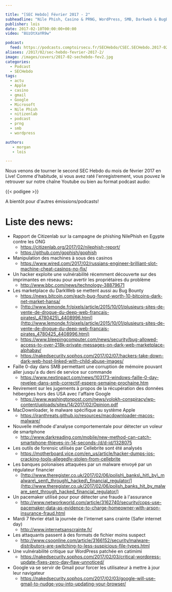```yaml
---

title: "[SEC Hebdo] Février 2017 - 2"
subheadline: "Nile Phish, Casino & PRNG, WordPress, SMB, Darkweb & BugBounty, PaceMaker espion, etc."
publisher: lois
date: 2017-02-10T00:00:00+00:00
video: "8UzOtXaYR9w"

podcast:
  feed: https://podcasts.comptoirsecu.fr/SECHebdo/CSEC.SECHebdo.2017-02-09.mp3
aliases: /2017/02/sec-hebdo-fevrier-2017-2/
image: /images/covers/2017-02-sechebdo-fev2.jpg
categories:
  - Podcast
  - SECHebdo
tags:
  - actu
  - Apple
  - casino
  - gmail
  - Google
  - Microsoft
  - Nile Phish
  - nitizenlab
  - podcast
  - prng
  - smb
  - wordpress

authors:
   - morgan
   - lois

---
```



Nous venons de tourner le second SEC Hebdo du mois de février 2017 en Live! Comme d'habitude, si vous avez raté l'enregistrement, vous pouvez le retrouver sur notre chaîne Youtube ou bien au format podcast audio:

{{< podigee >}}

A bientôt pour d'autres émissions/podcasts!

# Liste des news:

  * Rapport de Citizenlab sur la campagne de phishing NilePhish en Egypte contre les ONG
      * <https://citizenlab.org/2017/02/nilephish-report/>
      * <https://github.com/gophish/gophish>
  * Manipulation des machines à sous des casinos
      * <https://www.wired.com/2017/02/russians-engineer-brilliant-slot-machine-cheat-casinos-no-fix/>
  * Un hacker exploite une vulnérabilité récemment découverte sur des imprimantes en réseau pour avertir les propriétaires du problème
      * <http://www.bbc.com/news/technology-38879671>
  * Les marketplace du DarkWeb se mettent aussi au Bug Bounty
      * <https://news.bitcoin.com/each-bug-found-worth-10-bitcoins-dark-net-market-hansa/>
      * [http://www.lemonde.fr/pixels/article/2015/10/01/plusieurs-sites-de-vente-de-drogue-du-deep-web-francais-pirates\_4780425\_4408996.html](http://www.lemonde.fr/pixels/article/2015/10/01/plusieurs-sites-de-vente-de-drogue-du-deep-web-francais-pirates_4780425_4408996.html)
      * <https://www.bleepingcomputer.com/news/security/bug-allowed-access-to-over-218k-private-messages-on-dark-web-marketplace-alphabay/>
      * <https://nakedsecurity.sophos.com/2017/02/07/hackers-take-down-dark-web-host-linked-with-child-abuse-images/>
  * Faille 0-day dans SMB permettant une corruption de mémoire pouvant aller jusqu'a du deni de service sur commande
      * <https://www.nextinpact.com/news/103173-windows-faille-0-day-revelee-dans-smb-correctif-espere-semaine-prochaine.htm>
  * Revirement sur les jugements à propos de la récupération des données hébergées hors des USA avec l'affaire Google
      * <https://www.washingtonpost.com/news/volokh-conspiracy/wp-content/uploads/sites/14/2017/02/Opinion.pdf>
  * MacDownloader, le malware spécifique au système Apple
      * <https://iranthreats.github.io/resources/macdownloader-macos-malware/>
  * Nouvelle méthode d'analyse comportementale pour détecter un voleur de smartphone
      * <http://www.darkreading.com/mobile/new-method-can-catch-smartphone-thieves-in-14-seconds-/d/d-id/1328075>
  * Les outils de forensic utilisés par Cellebrite sont été analysés
      * <https://motherboard.vice.com/en_us/article/hacker-dumps-ios-cracking-tools-allegedly-stolen-from-cellebrite>
  * Les banques polonaises attaquées par un malware envoyé par un régulateur financier
      * [http://www.theregister.co.uk/2017/02/06/polish\_banks\_hit\_by\_malware\_sent\_through\_hacked\_financial_regulator/](http://www.theregister.co.uk/2017/02/06/polish_banks_hit_by_malware_sent_through_hacked_financial_regulator/)
  * Un pacemaker utilisé pour pour détecter une fraude à l'assurance
      * <http://www.networkworld.com/article/3162740/security/cops-use-pacemaker-data-as-evidence-to-charge-homeowner-with-arson-insurance-fraud.html>
  * Mardi 7 février était la journée de l'internet sans crainte (Safer internet day)
      * <http://www.internetsanscrainte.fr/>
  * Les attaquants passent à des formats de fichier moins suspect
      * <http://www.csoonline.com/article/3166152/security/malware-distributors-are-switching-to-less-suspicious-file-types.html>
  * Une vulnérabilité critique sur WordPress patchée en catimimi
      * <https://nakedsecurity.sophos.com/2017/02/03/critical-wordpress-update-fixes-zero-day-flaw-unnoticed/>
  * Google va se servir de Gmail pour forcer les utilisateur à mettre à jour leur navigateur
      * <https://nakedsecurity.sophos.com/2017/02/03/google-will-use-gmail-to-nudge-you-into-updating-your-browser/>
